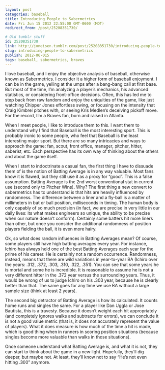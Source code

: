 ```yaml
---
layout: post
categories: baseball
title: Introducing People to Sabermetrics
date: Fri Jun 15 2012 22:55:00 GMT-0600 (MDT)
redirect_from: /post/25208351730/

# Old tumblr stuff
id: 25208351730
link: http://joneisen.tumblr.com/post/25208351730/introducing-people-to-sabermetrics
slug: introducing-people-to-sabermetrics
publish: 2012-06-015
tags: baseball, sabermetrics, braves
---
```



I love baseball, and I enjoy the objective analysis of baseball,
otherwise known as Sabermetrics. I consider it a higher form of baseball
enjoyment. I can be in the game, yelling at the umps after a bang-bang
call at first base. But most of the time, I’m analyzing a player’s
mechanics, his advanced statistics, or considering front-office
decisions. Often, this has led me to step back from raw fandom and enjoy
the uniquities of the game, like just watching Chipper Jones effortless
swing, or focusing on the intensity that Craig Kimbrel pitches with, or
seeing Kris Medlen’s deceiving pickoff move. For the record, I’m a
Braves fan, born and raised in Atlanta.

When I meet people, I like to introduce them to this. I want them to
understand why I find that Baseball is the most interesting sport. This
is probably ironic to some people, who feel that Baseball is the least
interesting major sport. But there are so many intricacies and ways to
approach the game: fan, scout, front office, manager, pitcher, hitter,
saberist, etc. Each perspective has its own way of thinking about the
others and about the game itself.

When I start to indoctrinate a casual fan, the first thing I have to
dissuade them of is the notion of Batting Average is in any way
valuable. Most fans know it is flawed, but they still use it as a proxy
for “good”. This is a false assumption. Batting Average is the 2nd worst
conventional stat in current use (second only to Pitcher Wins). Why? The
first thing a new convert to sabermetrics has to understand is that hits
are heavily influenced by randomness. The difference between a liner and
a fly-ball is a matter of millimeters in bat or ball position,
milliseconds in timing. The human body is only capably of so much
precision (in fact, we are precise in very little in our daily lives:
its what makes engineers so unique, the ability to be precise when our
nature doesn’t conform). Certainly some batters hit more liners than
other, but once you consider the additional randomness of position
players fielding the ball, it is even more hairy.

Ok, so what does random influences in Batting Averages mean? Of course,
some players still have high batting averages every year. For instance,
Ichiro has always held one of the best Batting Averages each year for
the prime of his career. He is certainly not a random occurrence.
Randomness, instead, means that there are wild variations in
year-to-year BA (Ichiro over the years: .312, .372, .303, .310, .322,
.351). You can see that some years he is mortal and some he is
incredible. It is reasonable to assume he is not a very different hitter
in the .372 year versus the surrounding years. Thus, it would be wrong
of us to judge Ichiro on his .303 year, because he is clearly better
than that. The same goes for any time we use BA without a large sample
size (think at least 2 years).

The second big detractor of Batting Average is how its calculated. It
counts home runs and singles the same. For a player like Dan Uggla or
Jose Bautista, this is a travesty. Because it doesn’t weight each hit
appropriately (and completely ignores walks and subtracts for errors),
we can conclude it is not a good value metric (that is, it does not
accurately represent the value of players). What it does measure is how
much of the time a hit is made, which is good thing when in runners in
scoring position situations (because singles become more valuable than
walks in those situations).

Once someone understand what Batting Average is, and what it is not,
they can start to think about the game in a new light. Hopefully,
they’ll dig deeper, but maybe not. At least, they’ll know not to say
“He’s not even hitting .300” anymore.

